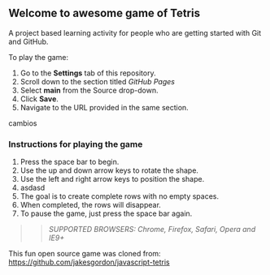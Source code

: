## Welcome to awesome game of Tetris

A project based learning activity for people who are getting started with Git and GitHub.

To play the game:
1. Go to the **Settings** tab of this repository.
1. Scroll down to the section titled _GitHub Pages_
1. Select **main** from the Source drop-down.
1. Click **Save**.
1. Navigate to the URL provided in the same section.


cambios
### Instructions for playing the game

1. Press the space bar to begin.
2. Use the up and down arrow keys to rotate the shape.
3. Use the left and right arrow keys to position the shape.
4. asdasd
5. The goal is to create complete rows with no empty spaces.
6. When completed, the rows will disappear.
7. To pause the game, just press the space bar again.


>> _*SUPPORTED BROWSERS*: Chrome, Firefox, Safari, Opera and IE9+_

This fun open source game was cloned from: https://github.com/jakesgordon/javascript-tetris
